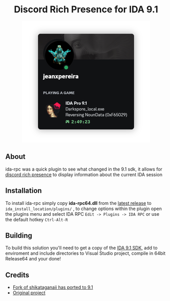 
<h1 align="center">Discord Rich Presence for IDA 9.1</h1>
<p align="center"><img src ="res/preview.png" /></p>

## About
ida-rpc was a quick plugin to see what changed in the 9.1 sdk,
it allows for [discord rich presence](https://discordapp.com/rich-presence) to display information about the current IDA session

## Installation
To install ida-rpc simply copy **ida-rpc64.dll** from the [latest release](https://github.com/shikataganaii/ida-rpc-ida9/releases) to ```ida_install_location/plugins/``` ,
to change options within the plugin open the plugins menu and select IDA RPC ```Edit -> Plugins -> IDA RPC``` or use the default hotkey ```Ctrl-Alt-R```

## Building
To build this solution you'll need to get a copy of the [IDA 9.1 SDK](https://my.hex-rays.com/dashboard/download-center/9.1/sdk-and-utilities), add to enviroment and include directories to Visual Studio project, compile in 64bit Release64 and your done!

## Credits
- [Fork of shikataganaii has ported to 9.1](https://github.com/shikataganaii/ida-rpc-ida9)
- [Original project](https://github.com/ntpopgetdope/ida-rpc)